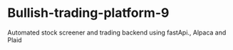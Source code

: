 # Bullish-trading-platform-9
Automated stock screener and trading backend using fastApi., Alpaca and Plaid
